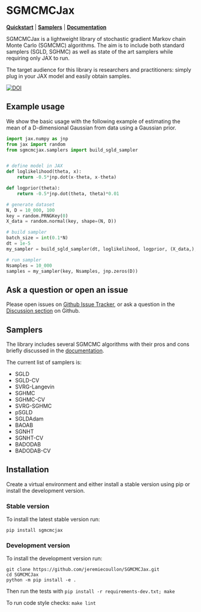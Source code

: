 # SGMCMCJax

[**Quickstart**](#example-usage) | [**Samplers**](#samplers) | [**Documentation**](https://sgmcmcjax.readthedocs.io/en/latest/index.html)

SGMCMCJax is a lightweight library of stochastic gradient Markov chain Monte Carlo (SGMCMC) algorithms. The aim is to include both standard samplers (SGLD, SGHMC) as well as state of the art samplers while requiring only JAX to run.

The target audience for this library is researchers and practitioners: simply plug in your JAX model and easily obtain samples.

[![DOI](https://joss.theoj.org/papers/10.21105/joss.04113/status.svg)](https://doi.org/10.21105/joss.04113)

## Example usage

We show the basic usage with the following example of estimating the mean of a D-dimensional Gaussian from data using a Gaussian prior.

```python
import jax.numpy as jnp
from jax import random
from sgmcmcjax.samplers import build_sgld_sampler


# define model in JAX
def loglikelihood(theta, x):
    return -0.5*jnp.dot(x-theta, x-theta)

def logprior(theta):
    return -0.5*jnp.dot(theta, theta)*0.01

# generate dataset
N, D = 10_000, 100
key = random.PRNGKey(0)
X_data = random.normal(key, shape=(N, D))

# build sampler
batch_size = int(0.1*N)
dt = 1e-5
my_sampler = build_sgld_sampler(dt, loglikelihood, logprior, (X_data,), batch_size)

# run sampler
Nsamples = 10_000
samples = my_sampler(key, Nsamples, jnp.zeros(D))
```

## Ask a question or open an issue

Please open issues on [Github Issue Tracker](https://github.com/jeremiecoullon/SGMCMCJax/issues), or ask a question in the [Discussion section](https://github.com/jeremiecoullon/SGMCMCJax/discussions) on Github.


## Samplers

The library includes several SGMCMC algorithms with their pros and cons briefly discussed in the [documentation](https://sgmcmcjax.readthedocs.io/en/latest/all_samplers.html).

The current list of samplers is:

- SGLD
- SGLD-CV
- SVRG-Langevin
- SGHMC
- SGHMC-CV
- SVRG-SGHMC
- pSGLD
- SGLDAdam
- BAOAB
- SGNHT
- SGNHT-CV
- BADODAB
- BADODAB-CV


## Installation

Create a virtual environment and either install a stable version using pip or install the development version.

### Stable version

To install the latest stable version run:

```
pip install sgmcmcjax
```

### Development version

To install the development version run:

```
git clone https://github.com/jeremiecoullon/SGMCMCJax.git
cd SGMCMCJax
python -m pip install -e .
```
Then run the tests with `pip install -r requirements-dev.txt; make`

To run code style checks: `make lint`
